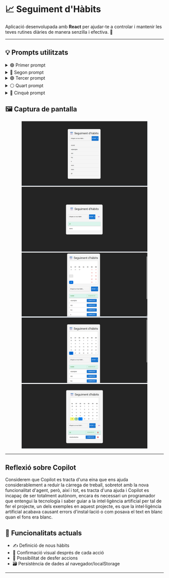 # 📈 Seguiment d'Hàbits

Aplicació desenvolupada amb **React** per ajudar-te a controlar i mantenir les teves rutines diàries de manera senzilla i efectiva. 🎯

---

## 💡 Prompts utilitzats

<details>
<summary>🟢 Primer prompt</summary>

Necessito que m'ajudis a crear des de l'inici una aplicació utilitzant React, aquesta aplicació en qüestió és tracta d'una aplicació de Seguiment de hàbits. T'aniré afegint els requisits funcionals que necessito que facis.  

Primera història d'usuari:  
Com a usuari, vull definir hàbits personals per portar el control de les meves rutines.

**Criteris d'acceptació:**
- La funcionalitat ha d'estar disponible a la interfície principal.  
- L'usuari ha de poder desfer l'acció si és necessari.  
- El sistema ha de confirmar amb un missatge després de l'acció.  
- Totes les dades s'han de guardar correctament i ser accessibles posteriorment.
</details>



<details>
<summary>🔵 Segon prompt</summary>

Ara t'afegiré la segona especificació que vull, necesito que afegeixis les funcionalitats necessàries per complir aquesta història d'usuari. M'agradaria també que milloris l'aspecte visual.  
Com a usuari, vull marcar hàbits com completats per saber si he seguit els meus objectius.

**Criteris d'acceptació:**
- La funcionalitat ha d'estar disponible a la interfície principal.  
- L'usuari ha de poder desfer l'acció si és necessari.  
- El sistema ha de confirmar amb un missatge després de l'acció.  
- Totes les dades s'han de guardar correctament i ser accessibles posteriorment.
</details>



<details>
<summary>🟣 Tercer prompt</summary>

Com abans, necesito que afegeixis els requistis que menciona aquesta història d'usuari. Si pots canviar el títol de la pàgina web a Seguiment d'habits.  
Com a usuari, vull veure un calendari de compliment per visualitzar el meu progrés.

**Criteris d'acceptació:**
- La funcionalitat ha d'estar disponible a la interfície principal.  
- L'usuari ha de poder desfer l'acció si és necessari.  
- El sistema ha de confirmar amb un missatge després de l'acció.  
- Totes les dades s'han de guardar correctament i ser accessibles posteriorment.
</details>



<details>
<summary>⚪ Quart prompt</summary>

Hi ha dies que surten amb el text blanc, necesito que surti amb el color negre, ja que com el fons és blanc, no es veu.
</details>



<details>
<summary>🔴 Cinquè prompt</summary>

Per últim, et passaré l'última història d'usuari, la qual vull que facis els requisits que demana.  
Com a usuari, vull eliminar hàbits antics per mantenir només els rellevants.

**Criteris d'acceptació:**
- La funcionalitat ha d'estar disponible a la interfície principal.  
- L'usuari ha de poder desfer l'acció si és necessari.  
- El sistema ha de confirmar amb un missatge després de l'acció.  
- Totes les dades s'han de guardar correctament i ser accessibles posteriorment.
</details>



## 🖼️ Captura de pantalla

<p align="center">
  <img src="https://raw.githubusercontent.com/cintacarotg/Seguiment-d-habits/refs/heads/main/captures/1.png" width="400"/>
  <img src="https://raw.githubusercontent.com/cintacarotg/Seguiment-d-habits/refs/heads/main/captures/2.png" width="400"/>
  <img src="https://raw.githubusercontent.com/cintacarotg/Seguiment-d-habits/refs/heads/main/captures/3.png" width="400"/>
  <img src="https://raw.githubusercontent.com/cintacarotg/Seguiment-d-habits/refs/heads/main/captures/4.png" width="400"/>
  <img src="https://raw.githubusercontent.com/cintacarotg/Seguiment-d-habits/refs/heads/main/captures/5.png" width="400"/>
</p>

---

## Reflexió sobre Copilot

Considerem que Copilot es tracta d'una eina que ens ajuda considerablement a reduir la càrrega de treball, sobretot amb la nova funcionalitat d'agent, però, així i tot, es tracta d'una ajuda i Copilot es incapaç de ser totalment autònom, encara és necessari un programador que entengui la tecnología i saber guiar a la intel·ligència artificial per tal de fer el projecte, un dels exemples en aquest projecte, es que la intel·ligència artificial acabava causant errors d'instal·lació o com posava el text en blanc quan el fons era blanc.

## 🚀 Funcionalitats actuals

- ✍️ Definició de nous hàbits  
- 💬 Confirmació visual després de cada acció  
- 🔄 Possibilitat de desfer accions  
- 🗃️ Persistència de dades al navegador/localStorage  

---
